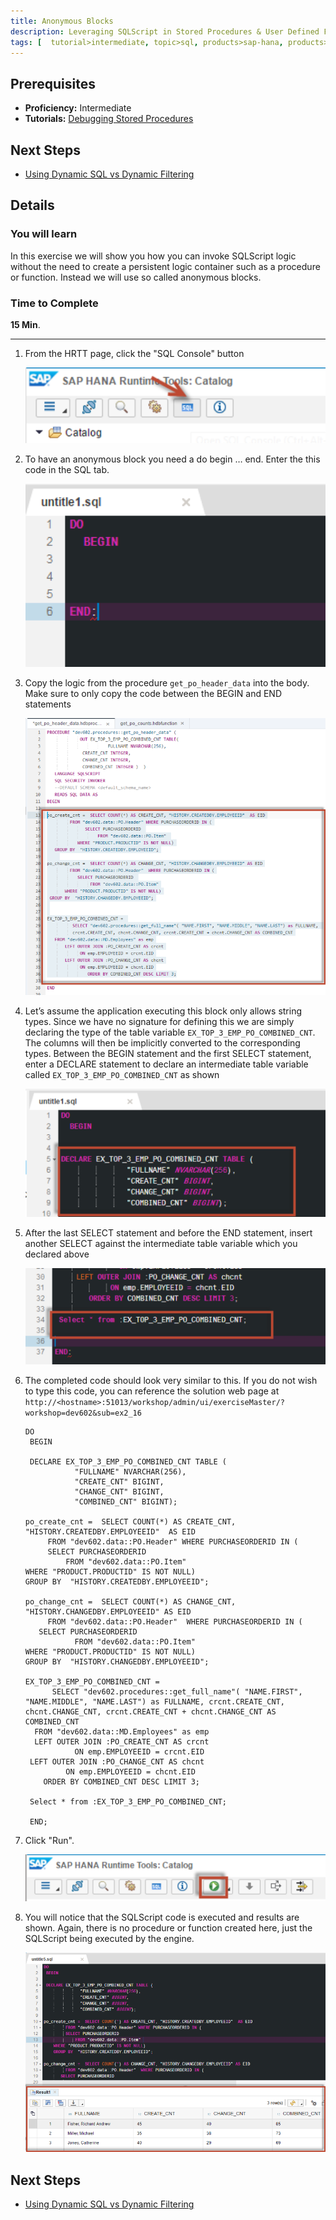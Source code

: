 ```yaml
---
title: Anonymous Blocks
description: Leveraging SQLScript in Stored Procedures & User Defined Functions
tags: [  tutorial>intermediate, topic>sql, products>sap-hana, products>sap-hana\,-express-edition ]
---
```

## Prerequisites  
 - **Proficiency:** Intermediate
 - **Tutorials:** [Debugging Stored Procedures](http://go.sap.com/developer/tutorials/xsa-sqlscript-debugging.html)

## Next Steps
 - [Using Dynamic SQL vs Dynamic Filtering](http://go.sap.com/developer/tutorials/xsa-sqlscript-dynamic.html)

## Details
### You will learn  
In this exercise we will show you how you can invoke SQLScript logic without the need to create a persistent logic container such as a procedure or function. Instead we will use so called anonymous blocks.

### Time to Complete
**15 Min**.

---

1. From the HRTT page, click the "SQL Console" button

    ![SQL console](1.png)

2. To have an anonymous block you need a do begin … end.  Enter the this code in the SQL tab.

    ![SQL tab](2.png)

3. Copy the logic from the procedure `get_po_header_data` into the body.  Make sure to only copy the code between the BEGIN and END statements

    ![logic](3.png)

4. Let’s assume the application executing this block only allows string types. Since we have no signature for defining this we are simply declaring the type of the table variable  `EX_TOP_3_EMP_PO_COMBINED_CNT`.  The columns will then be implicitly converted to the corresponding types. Between the BEGIN statement and the first SELECT statement, enter a DECLARE statement to declare an intermediate table variable called `EX_TOP_3_EMP_PO_COMBINED_CNT` as shown

    ![sql code](4.png)

5. After the last SELECT statement and before the END statement, insert another SELECT against the intermediate table variable which you declared above 

    ![select statement](5.png)

6. The completed code should look very similar to this. If you do not wish to type this code, you can reference the solution web page at `http://<hostname>:51013/workshop/admin/ui/exerciseMaster/?workshop=dev602&sub=ex2_16`

    ```
    DO
	 BEGIN
 
	 DECLARE EX_TOP_3_EMP_PO_COMBINED_CNT TABLE (
               "FULLNAME" NVARCHAR(256), 
               "CREATE_CNT" BIGINT, 
               "CHANGE_CNT" BIGINT, 
               "COMBINED_CNT" BIGINT);
 
	po_create_cnt =  SELECT COUNT(*) AS CREATE_CNT, "HISTORY.CREATEDBY.EMPLOYEEID"  AS EID
         FROM "dev602.data::PO.Header" WHERE PURCHASEORDERID IN (
         SELECT PURCHASEORDERID 
             FROM "dev602.data::PO.Item" 
    WHERE "PRODUCT.PRODUCTID" IS NOT NULL)
    GROUP BY  "HISTORY.CREATEDBY.EMPLOYEEID";

	po_change_cnt =  SELECT COUNT(*) AS CHANGE_CNT, "HISTORY.CHANGEDBY.EMPLOYEEID" AS EID
         FROM "dev602.data::PO.Header"  WHERE PURCHASEORDERID IN (
       SELECT PURCHASEORDERID 
               FROM "dev602.data::PO.Item"
    WHERE "PRODUCT.PRODUCTID" IS NOT NULL)
    GROUP BY  "HISTORY.CHANGEDBY.EMPLOYEEID";

	EX_TOP_3_EMP_PO_COMBINED_CNT = 
          SELECT "dev602.procedures::get_full_name"( "NAME.FIRST", "NAME.MIDDLE", "NAME.LAST") as FULLNAME, crcnt.CREATE_CNT, chcnt.CHANGE_CNT, crcnt.CREATE_CNT + chcnt.CHANGE_CNT AS COMBINED_CNT
      FROM "dev602.data::MD.Employees" as emp
      LEFT OUTER JOIN :PO_CREATE_CNT AS crcnt
               ON emp.EMPLOYEEID = crcnt.EID
     LEFT OUTER JOIN :PO_CHANGE_CNT AS chcnt
             ON emp.EMPLOYEEID = chcnt.EID
        ORDER BY COMBINED_CNT DESC LIMIT 3;
     	   
	 Select * from :EX_TOP_3_EMP_PO_COMBINED_CNT;
 
	 END;
    ```
    
7. Click "Run".

    ![run](7.png)

8. You will notice that the SQLScript code is executed and results are shown.  Again, there is no procedure or function created here, just the SQLScript being executed by the engine.

    ![SQL executed](8.png)



## Next Steps
 - [Using Dynamic SQL vs Dynamic Filtering](http://go.sap.com/developer/tutorials/xsa-sqlscript-dynamic.html)
